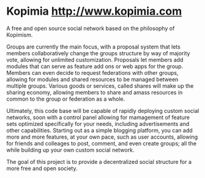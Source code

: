 Kopimia http://www.kopimia.com
======
A free and open source social network based on the philosophy of Kopimism.

Groups are currently the main focus, with a proposal system that lets members collaboratively change the groups structure by way of majority vote, allowing for unlimited customization. Proposals let members add modules that can serve as feature add ons or web apps for the group. Members can even decide to request federations with other groups, allowing for modules and shared resources to be managed between multiple groups. Various goods or services, called shares will make up the sharing economy, allowing members to share and amass resources in common to the group or federation as a whole.

Ultimately, this code base will be capable of rapidly deploying custom social networks, soon with a control panel allowing for mamagement of feature sets optimized specifically for your needs, including advertisements and other capabilities. Starting out as a simple blogging platform, you can add more and more features, at your own pace, such as user accounts, allowing for friends and colleages to post, comment, and even create groups; all the while building up your own custom social network.

The goal of this project is to provide a decentralized social structure for a more free and open society.